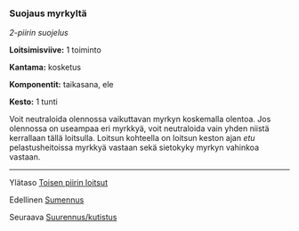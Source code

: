 ### Suojaus myrkyltä

*2-piirin suojelus*

**Loitsimisviive:** 1 toiminto

**Kantama:** kosketus

**Komponentit:** taikasana, ele

**Kesto:** 1 tunti

Voit neutraloida olennossa vaikuttavan myrkyn koskemalla olentoa. Jos olennossa on useampaa eri myrkkyä, voit neutraloida vain yhden niistä kerrallaan tällä loitsulla. Loitsun kohteella on loitsun keston ajan *etu* pelastusheitoissa myrkkyä vastaan sekä sietokyky myrkyn vahinkoa vastaan.	

----

Ylätaso [Toisen piirin loitsut](2_piirin_loitsut)

Edellinen [Sumennus](Sumennus)

Seuraava [Suurennus/kutistus](Suurennus_kutistus)
